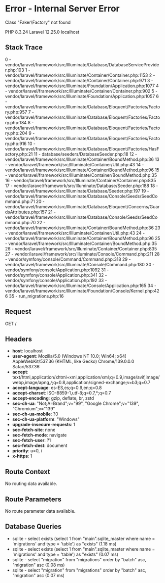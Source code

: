 # Error - Internal Server Error
Class "Faker\Factory" not found

PHP 8.3.24
Laravel 12.25.0
localhost

## Stack Trace

0 - vendor/laravel/framework/src/Illuminate/Database/DatabaseServiceProvider.php:103
1 - vendor/laravel/framework/src/Illuminate/Container/Container.php:1153
2 - vendor/laravel/framework/src/Illuminate/Container/Container.php:971
3 - vendor/laravel/framework/src/Illuminate/Foundation/Application.php:1077
4 - vendor/laravel/framework/src/Illuminate/Container/Container.php:902
5 - vendor/laravel/framework/src/Illuminate/Foundation/Application.php:1057
6 - vendor/laravel/framework/src/Illuminate/Database/Eloquent/Factories/Factory.php:957
7 - vendor/laravel/framework/src/Illuminate/Database/Eloquent/Factories/Factory.php:184
8 - vendor/laravel/framework/src/Illuminate/Database/Eloquent/Factories/Factory.php:204
9 - vendor/laravel/framework/src/Illuminate/Database/Eloquent/Factories/Factory.php:916
10 - vendor/laravel/framework/src/Illuminate/Database/Eloquent/Factories/HasFactory.php:21
11 - database/seeders/DatabaseSeeder.php:18
12 - vendor/laravel/framework/src/Illuminate/Container/BoundMethod.php:36
13 - vendor/laravel/framework/src/Illuminate/Container/Util.php:43
14 - vendor/laravel/framework/src/Illuminate/Container/BoundMethod.php:96
15 - vendor/laravel/framework/src/Illuminate/Container/BoundMethod.php:35
16 - vendor/laravel/framework/src/Illuminate/Container/Container.php:835
17 - vendor/laravel/framework/src/Illuminate/Database/Seeder.php:188
18 - vendor/laravel/framework/src/Illuminate/Database/Seeder.php:197
19 - vendor/laravel/framework/src/Illuminate/Database/Console/Seeds/SeedCommand.php:71
20 - vendor/laravel/framework/src/Illuminate/Database/Eloquent/Concerns/GuardsAttributes.php:157
21 - vendor/laravel/framework/src/Illuminate/Database/Console/Seeds/SeedCommand.php:70
22 - vendor/laravel/framework/src/Illuminate/Container/BoundMethod.php:36
23 - vendor/laravel/framework/src/Illuminate/Container/Util.php:43
24 - vendor/laravel/framework/src/Illuminate/Container/BoundMethod.php:96
25 - vendor/laravel/framework/src/Illuminate/Container/BoundMethod.php:35
26 - vendor/laravel/framework/src/Illuminate/Container/Container.php:835
27 - vendor/laravel/framework/src/Illuminate/Console/Command.php:211
28 - vendor/symfony/console/Command/Command.php:318
29 - vendor/laravel/framework/src/Illuminate/Console/Command.php:180
30 - vendor/symfony/console/Application.php:1092
31 - vendor/symfony/console/Application.php:341
32 - vendor/symfony/console/Application.php:192
33 - vendor/laravel/framework/src/Illuminate/Console/Application.php:165
34 - vendor/laravel/framework/src/Illuminate/Foundation/Console/Kernel.php:426
35 - run_migrations.php:16

## Request

GET /

## Headers

* **host**: localhost
* **user-agent**: Mozilla/5.0 (Windows NT 10.0; Win64; x64) AppleWebKit/537.36 (KHTML, like Gecko) Chrome/139.0.0.0 Safari/537.36
* **accept**: text/html,application/xhtml+xml,application/xml;q=0.9,image/avif,image/webp,image/apng,*/*;q=0.8,application/signed-exchange;v=b3;q=0.7
* **accept-language**: es-ES,es;q=0.9,en;q=0.8
* **accept-charset**: ISO-8859-1,utf-8;q=0.7,*;q=0.7
* **accept-encoding**: gzip, deflate, br, zstd
* **sec-ch-ua**: "Not;A=Brand";v="99", "Google Chrome";v="139", "Chromium";v="139"
* **sec-ch-ua-mobile**: ?0
* **sec-ch-ua-platform**: "Windows"
* **upgrade-insecure-requests**: 1
* **sec-fetch-site**: none
* **sec-fetch-mode**: navigate
* **sec-fetch-user**: ?1
* **sec-fetch-dest**: document
* **priority**: u=0, i
* **x-https**: 1

## Route Context

No routing data available.

## Route Parameters

No route parameter data available.

## Database Queries

* sqlite - select exists (select 1 from "main".sqlite_master where name = 'migrations' and type = 'table') as "exists" (1.18 ms)
* sqlite - select exists (select 1 from "main".sqlite_master where name = 'migrations' and type = 'table') as "exists" (0.07 ms)
* sqlite - select "migration" from "migrations" order by "batch" asc, "migration" asc (0.08 ms)
* sqlite - select "migration" from "migrations" order by "batch" asc, "migration" asc (0.07 ms)
